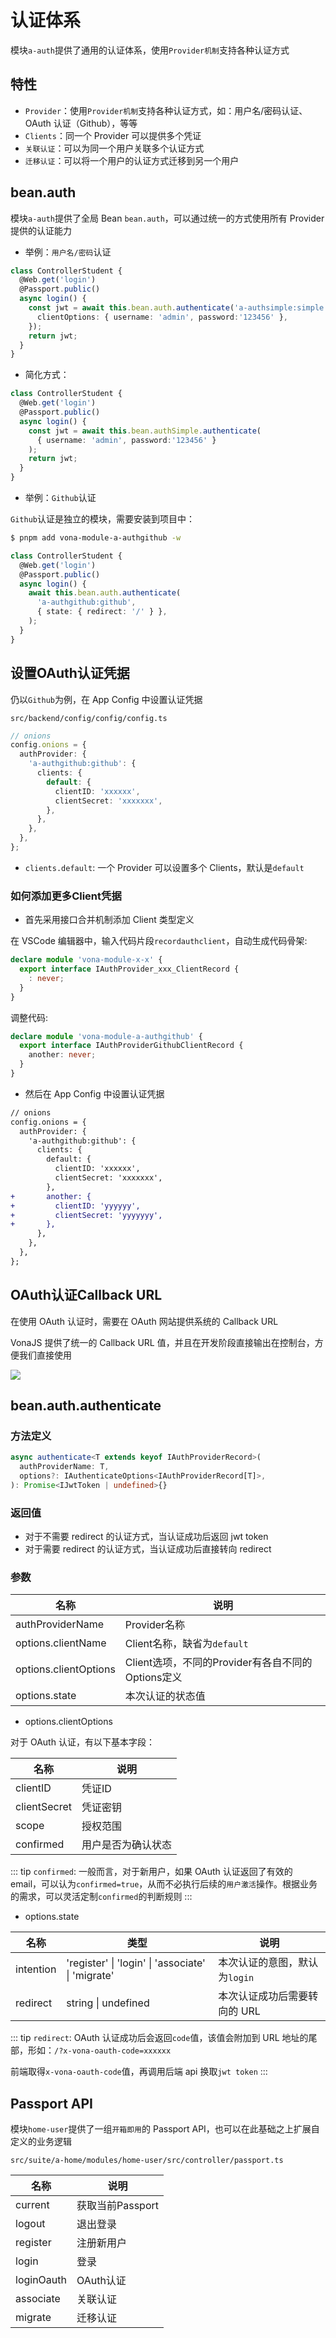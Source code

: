 # 认证体系

模块`a-auth`提供了通用的认证体系，使用`Provider机制`支持各种认证方式

## 特性

* `Provider`：使用`Provider机制`支持各种认证方式，如：用户名/密码认证、OAuth 认证（Github），等等
* `Clients`：同一个 Provider 可以提供多个凭证
* `关联认证`：可以为同一个用户关联多个认证方式
* `迁移认证`：可以将一个用户的认证方式迁移到另一个用户

## bean.auth

模块`a-auth`提供了全局 Bean `bean.auth`，可以通过统一的方式使用所有 Provider 提供的认证能力

* 举例：`用户名/密码`认证

``` typescript
class ControllerStudent {
  @Web.get('login')
  @Passport.public()
  async login() {
    const jwt = await this.bean.auth.authenticate('a-authsimple:simple', {
      clientOptions: { username: 'admin', password:'123456' },
    });
    return jwt;
  }
}
```

* 简化方式：

``` typescript
class ControllerStudent {
  @Web.get('login')
  @Passport.public()
  async login() {
    const jwt = await this.bean.authSimple.authenticate(
      { username: 'admin', password:'123456' }
    );
    return jwt;
  }
}
```

* 举例：`Github`认证

`Github`认证是独立的模块，需要安装到项目中：

``` bash
$ pnpm add vona-module-a-authgithub -w
```

``` typescript
class ControllerStudent {
  @Web.get('login')
  @Passport.public()
  async login() {
    await this.bean.auth.authenticate(
      'a-authgithub:github',
      { state: { redirect: '/' } },
    );
  }
}
```

## 设置OAuth认证凭据

仍以`Github`为例，在 App Config 中设置认证凭据

`src/backend/config/config/config.ts`

``` typescript
// onions
config.onions = {
  authProvider: {
    'a-authgithub:github': {
      clients: {
        default: {
          clientID: 'xxxxxx',
          clientSecret: 'xxxxxxx',
        },
      },
    },
  },
};
```

- `clients.default`: 一个 Provider 可以设置多个 Clients，默认是`default`

### 如何添加更多Client凭据

* 首先采用接口合并机制添加 Client 类型定义

在 VSCode 编辑器中，输入代码片段`recordauthclient`，自动生成代码骨架:

``` typescript
declare module 'vona-module-x-x' {
  export interface IAuthProvider_xxx_ClientRecord {
    : never;
  }
}
```

调整代码:

``` typescript
declare module 'vona-module-a-authgithub' {
  export interface IAuthProviderGithubClientRecord {
    another: never;
  }
}
```

* 然后在 App Config 中设置认证凭据

``` diff
// onions
config.onions = {
  authProvider: {
    'a-authgithub:github': {
      clients: {
        default: {
          clientID: 'xxxxxx',
          clientSecret: 'xxxxxxx',
        },
+       another: {
+         clientID: 'yyyyyy',
+         clientSecret: 'yyyyyyy',
+       },
      },
    },
  },
};
```

## OAuth认证Callback URL

在使用 OAuth 认证时，需要在 OAuth 网站提供系统的 Callback URL

VonaJS 提供了统一的 Callback URL 值，并且在开发阶段直接输出在控制台，方便我们直接使用

![](../../../assets/img/bal/auth-1.png)

## bean.auth.authenticate

### 方法定义

``` typescript
async authenticate<T extends keyof IAuthProviderRecord>(
  authProviderName: T,
  options?: IAuthenticateOptions<IAuthProviderRecord[T]>,
): Promise<IJwtToken | undefined>{}
```

### 返回值

* 对于不需要 redirect 的认证方式，当认证成功后返回 jwt token
* 对于需要 redirect 的认证方式，当认证成功后直接转向 redirect

### 参数

|名称|说明|
|--|--|
|authProviderName|Provider名称|
|options.clientName|Client名称，缺省为`default`|
|options.clientOptions|Client选项，不同的Provider有各自不同的Options定义| 
|options.state|本次认证的状态值|

* options.clientOptions

对于 OAuth 认证，有以下基本字段：

|名称|说明|
|--|--|
|clientID|凭证ID|
|clientSecret|凭证密钥|
|scope|授权范围|
|confirmed|用户是否为确认状态|

::: tip
`confirmed`: 一般而言，对于新用户，如果 OAuth 认证返回了有效的 email，可以认为`confirmed=true`，从而不必执行后续的`用户激活`操作。根据业务的需求，可以灵活定制`confirmed`的判断规则
:::

* options.state

|名称|类型|说明|
|--|--|--|
|intention|'register' \| 'login' \| 'associate' \| 'migrate'|本次认证的意图，默认为`login`|
|redirect|string \| undefined|本次认证成功后需要转向的 URL|

::: tip
`redirect`: OAuth 认证成功后会返回`code`值，该值会附加到 URL 地址的尾部，形如：`/?x-vona-oauth-code=xxxxxx`

前端取得`x-vona-oauth-code`值，再调用后端 api 换取`jwt token`
:::

## Passport API

模块`home-user`提供了一组`开箱即用`的 Passport API，也可以在此基础之上扩展自定义的业务逻辑

`src/suite/a-home/modules/home-user/src/controller/passport.ts`

|名称|说明|
|--|--|
|current|获取当前Passport|
|logout|退出登录|
|register|注册新用户|
|login|登录|
|loginOauth|OAuth认证|
|associate|关联认证|
|migrate|迁移认证|
